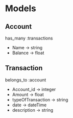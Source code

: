 # Models

## Account

has_many :transactions

- Name -> string
- Balance -> float

## Transaction

belongs_to :account

- Account_id -> integer
- Amount -> float
- typeOfTransaction -> string
- date -> dateTime
- description -> string

